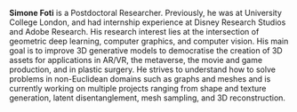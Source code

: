 <strong>Simone Foti</strong> is a Postdoctoral Researcher. Previously, he was at University College London, and had internship experience at Disney Research Studios and Adobe Research. His research interest lies at the intersection of geometric deep learning, computer graphics, and computer vision. His main goal is to improve 3D generative models to democratise the creation of 3D assets for applications in AR/VR, the metaverse, the movie and game production, and in plastic surgery. He strives to understand how to solve problems in non-Euclidean domains such as graphs and meshes and is currently working on multiple projects ranging from shape and texture generation, latent disentanglement, mesh sampling, and 3D reconstruction.

